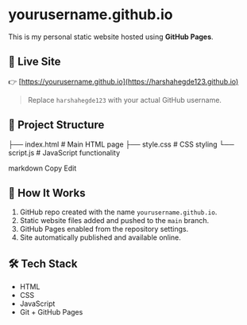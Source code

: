 # yourusername.github.io

This is my personal static website hosted using **GitHub Pages**.

## 🚀 Live Site
👉 [https://yourusername.github.io](https://harshahegde123.github.io)

> Replace `harshahegde123` with your actual GitHub username.

## 📁 Project Structure
├── index.html # Main HTML page
├── style.css # CSS styling
└── script.js # JavaScript functionality

markdown
Copy
Edit

## 📌 How It Works
1. GitHub repo created with the name `yourusername.github.io`.
2. Static website files added and pushed to the `main` branch.
3. GitHub Pages enabled from the repository settings.
4. Site automatically published and available online.

## 🛠 Tech Stack
- HTML
- CSS
- JavaScript
- Git + GitHub Pages
